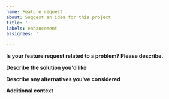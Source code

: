 ```yaml
---
name: Feature request
about: Suggest an idea for this project
title: ''
labels: enhancement
assignees: ''

---
```


**Is your feature request related to a problem? Please describe.**
<!--

    A clear and concise description of what the problem is. 
    Ex. I'm always frustrated when [...]

-->



**Describe the solution you'd like**
<!--

    A clear and concise description of what you want to happen.

-->



**Describe any alternatives you've considered**
<!--

    A clear and concise description of any alternative solutions or features you've considered.

-->



**Additional context**
<!--

    Add any other context or screenshots about the feature request here.

-->


